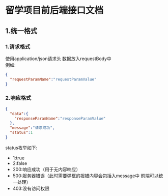 # 留学项目前后端接口文档
## 1.统一格式
### 1.请求格式
使用application/json请求头 数据放入requestBody中
<br/>例如:
```json
{
  "requestParamName":"requestParamValue"
}
```
### 2.响应格式
```json
{
  "data":{
    "responseParamName":"responseParamValue"
  },
  "message":"请求成功",
  "status":1
}
```
status枚举如下:
+ 1:true
+ 2:false
+ 200:响应成功（用于无内容响应）
+ 500:服务器错误（此时需要弹框的报错内容会包括入message中 前端可以统一处理）
+ 403:没有访问权限



